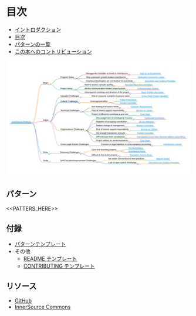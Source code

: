 # 目次

<!--
Do not edit toc.md directly!!!
Instead edit toc_template.md
-->

<!--
  NOTE:
  Paths in here are relative to this file, and not relative to the root specified in .gitbook.yaml.
-->

* [イントロダクション](../book/introduction.md)
* [目次](../book/toc.md)
* [パターンの一覧](../book/explore-patterns.md)
* [この本へのコントリビューション](../book/contribute.md)

![インナーソースパターンのマインドマップ](../pattern-categorization/innersource-program-mind-map.png)

## パターン<a id="p"></a>

<<PATTERS_HERE>>

## 付録

* [パターンテンプレート](../meta/pattern-template.md)
* その他
  * [README テンプレート](../translation/japanese/templates/README-template.md)
  * [CONTRIBUTING テンプレート](../translation/japanese/templates/CONTRIBUTING-template.md)

## リソース

* [GitHub](https://github.com/InnerSourceCommons/InnerSourcePatterns)
* [InnerSource Commons](http://innersourcecommons.org)
